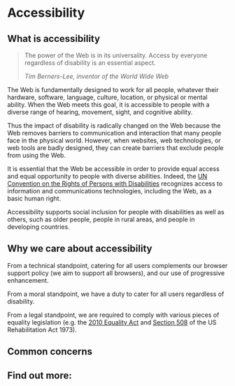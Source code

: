 # Accessibility

## What is accessibility

> The power of the Web is in its universality.
> Access by everyone regardless of disability is an essential aspect.
> 
> _Tim Berners-Lee, inventor of the World Wide Web_

The Web is fundamentally designed to work for all people, whatever their hardware, software, language, culture, location, or physical or mental ability. When the Web meets this goal, it is accessible to people with a diverse range of hearing, movement, sight, and cognitive ability.

Thus the impact of disability is radically changed on the Web because the Web removes barriers to communication and interaction that many people face in the physical world. However, when websites, web technologies, or web tools are badly designed, they can create barriers that exclude people from using the Web.

It is essential that the Web be accessible in order to provide equal access and equal opportunity to people with diverse abilities. Indeed, the [UN Convention on the Rights of Persons with Disabilities](https://www.un.org/development/desa/disabilities/) recognizes access to information and communications technologies, including the Web, as a basic human right.

Accessibility supports social inclusion for people with disabilities as well as others, such as older people, people in rural areas, and people in developing countries.

## Why we care about accessibility

From a technical standpoint, catering for all users complements our browser support policy (we aim to support all browsers), and our use of progressive enhancement.

From a moral standpoint, we have a duty to cater for all users regardless of disability.

From a legal standpoint, we are required to comply with various pieces of equality legislation (e.g. the [2010 Equality Act] and [Section 508] of the US Rehabilitation Act 1973).


## Common concerns


## Find out more:

 [2010 Equality Act]: http://www.legislation.gov.uk/ukpga/2010/15/contents
 [Section 508]: https://www.section508.gov/content/learn/laws-and-policies
